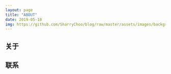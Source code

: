 ```yaml
---
layout: page
title: "ABOUT"
date: 2019-05-18
img: https://github.com/SharryChoo/blog/raw/master/assets/images/background.jpg
---
```


## 关于

## 联系